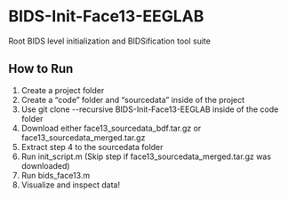 # BIDS-Init-Face13-EEGLAB
Root BIDS level initialization and BIDSification tool suite

## How to Run
1. Create a project folder
2. Create a “code” folder and “sourcedata” inside of the project
3. Use git clone --recursive BIDS-Init-Face13-EEGLAB inside of the code folder
3. Download either face13_sourcedata_bdf.tar.gz or face13_sourcedata_merged.tar.gz
4. Extract step 4 to the sourcedata folder
5. Run init_script.m (Skip step if face13_sourcedata_merged.tar.gz was downloaded)
6. Run bids_face13.m
7. Visualize and inspect data!
